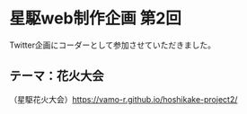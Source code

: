# 星駆web制作企画 第2回
Twitter企画にコーダーとして参加させていただきました。

## テーマ：花火大会
（星駆花火大会）https://vamo-r.github.io/hoshikake-project2/
